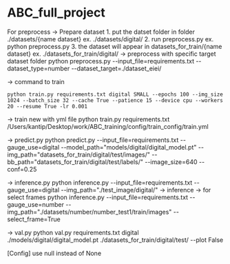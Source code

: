 # ABC_full_project

For preprocess
-> Prepare dataset 1. put the datset folder in folder ./datasets/{name dataset}
ex. ./datasets/digital/ 2. run preprocess.py
ex. python preprocess.py 3. the dataset will appear in datasets_for_train/{name dataset}
ex. ./datasets_for_train/digital/
-> preprocess with specific target dataset folder
    python preprocess.py --input_file=requirements.txt --dataset_type=number --dataset_target=./dataset_eiei/

-> command to train

    python train.py requirements.txt digital SMALL --epochs 100 --img_size 1024 --batch_size 32 --cache True --patience 15 --device cpu --workers 20 --resume True -lr 0.001

-> train new with yml file
python train.py requirements.txt /Users/kantip/Desktop/work/ABC_training/config/train_config/train.yml


-> predict.py
python predict.py --input_file=requirements.txt --gauge_use=digital --model_path="models/digital/digital_model.pt" --img_path="datasets_for_train/digital/test/images/" --bb_path="datasets_for_train/digital/test/labels/" --image_size=640 --conf=0.25

-> inference.py
python inference.py --input_file=requirements.txt --gauge_use=digital --img_path="./test_image/digital/" 
-> inference -> for select frames
python inference.py --input_file=requirements.txt --gauge_use=number --img_path="./datasets/number/number_test1/train/images" --select_frame=True   

-> val.py
python val.py requirements.txt digital ./models/digital/digital_model.pt ./datasets_for_train/digital/test/ --plot False


[Config]
use null instead of None
